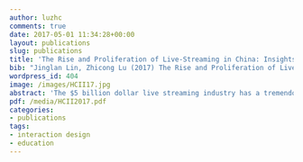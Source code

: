 ```yaml
---
author: luzhc
comments: true
date: 2017-05-01 11:34:28+00:00
layout: publications
slug: publications
title: 'The Rise and Proliferation of Live-Streaming in China: Insights and Lessons'
bib: "Jinglan Lin, Zhicong Lu (2017) The Rise and Proliferation of Live-Streaming in China: Insights and Lessons. In: Stephanidis C. (eds) HCI International 2017 – Posters' Extended Abstracts. HCI 2017. Communications in Computer and Information Science, vol 714. Springer, Cham"
wordpress_id: 404
image: /images/HCII17.jpg
abstract: 'The $5 billion dollar live streaming industry has a tremendous impact on the social behaviours of internet users in China. However, despite early appearance of the technology in the North America, live streaming has yet to reach the level it has in China. Using observations from the rise and proliferation of live streaming services in China, we identify some culture and social insights about the phenomenon as well as some lessons that we can apply to North America.'
pdf: /media/HCII2017.pdf
categories:
- publications
tags:
- interaction design
- education
---
```

